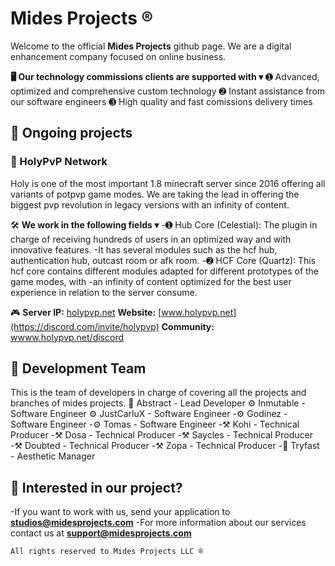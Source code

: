 # Mides Projects ®

Welcome to the official **Mides Projects** github page.
We are a digital enhancement company focused on online business.

**🖥️ Our technology commissions clients are supported with ▾**
➊ Advanced, optimized and comprehensive custom technology
➋ Instant assistance from our software engineers
➌ High quality and fast comissions delivery times 

## 🛫 Ongoing projects

### 🏹 HolyPvP Network
Holy is one of the most important 1.8 minecraft server since 2016 offering all variants of potpvp game modes.
We are taking the lead in offering the biggest pvp revolution in legacy versions with an infinity of content.

🛠️ **We work in the following fields ▾** 
-➊ Hub Core (Celestial): The plugin in charge of receiving hundreds of users in an optimized way and with innovative features.
-It has several modules such as the hcf hub, authentication hub, outcast room or afk room. 
-➋ HCF Core (Quartz): This hcf core contains different modules adapted for different prototypes of the game modes, with
-an infinity of content optimized for the best user experience in relation to the server consume.

🎮 **Server IP:** [holypvp.net](https://namemc.com/search?q=holypvp.net)
**Website:** [www.holypvp.net](https://discord.com/invite/holypvp)
**Community:** [wwww.holypvp.net/discord](https://discord.com/invite/holypvp)

## **👥 Development Team**
This is the team of developers in charge of covering all the projects and branches of mides projects.
 🔩 Abstract - Lead Developer
 ⚙️ Inmutable - Software Engineer
 ⚙️ JustCarluX - Software Engineer
-⚙️ Godinez - Software Engineer
-⚙️ Tomas - Software Engineer
-⚒️ Kohi - Technical Producer
-⚒️ Dosa - Technical Producer
-⚒️ Saycles - Technical Producer
-⚒️ Doubted - Technical Producer
-⚒️ Zopa - Technical Producer
-🎨 Tryfast - Aesthetic Manager

## **💼 Interested in our project?**
-If you want to work with us, send your application to **studios@midesprojects.com**
-For more information about our services contact us at **support@midesprojects.com**

`All rights reserved to Mides Projects LLC ®`
